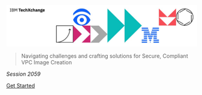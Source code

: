 <img src="../header.jpg">

> Navigating challenges and crafting solutions for Secure, Compliant VPC Image Creation

_Session 2059_

[Get Started](#main)